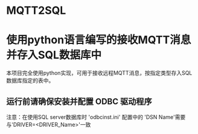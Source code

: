 # MQTT2SQL 
# 使用python语言编写的接收MQTT消息并存入SQL数据库中
本项目完全使用python实现，可用于接收远程MQTT消息，按指定类型存入SQL数据库指定的表中。
## 运行前请确保安装并配置 ODBC 驱动程序
注意：在使用SQL server数据库时 'odbcinst.ini' 配置中的 'DSN Name'需要与'DRIVER=<DRIVER_Name>'一致
